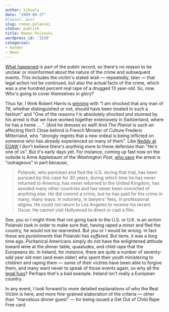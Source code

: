 ```yaml
---
author: kjhealy
date: "2009-09-27"
#layout: post
slug: roman-polanski
status: publish
title: Roman Polanski
wordpress_id: '1539'
categories:
- Gender
- News
---
```


[What happened](http://www.thesmokinggun.com/archive/polanskicover1.html) is part of the public record, so there's no reason to be unclear or misinformed about the nature of the crime and subsequent events. This includes the victim's stated wish — repeatedly, later — that legal action not be continued, but also the actual facts of the crime, which was a one hundred percent real rape of a drugged 13 year-old. So, now. Who's going to cover themselves in glory?

Thus far, I think Robert Harris is [winning](http://news.bbc.co.uk/2/hi/entertainment/8277176.stm) with "I am shocked that any man of 76, whether distinguished or not, should have been treated in such a fashion" and "One of the reasons I'm absolutely shocked and stunned by his arrest is that we have worked together extensively in Switzerland, where he has a home … ". (And he dresses so well! And *The Pianist* is such an affecting film!) Close behind is French Minister of Culture Frederic Mitterrand, who "strongly regrets that a new ordeal is being inflicted on someone who has already experienced so many of them". Like [Neddy at EOAW](http://edgeofthewest.wordpress.com/2009/09/27/roman-polanski/) I don't believe there's anything more to these defenses than "He's one of us". But it's early days yet. For instance, coming up fast now on the outside is Anne Applebaum of the *Washington Post*, [who says](http://go2.wordpress.com/?id=725X1342&site=edgeofthewest.wordpress.com&url=http://voices.washingtonpost.com/postpartisan/2009/09/the_outrageous_arrest_of_roman.html) the arrest is "outrageous" in part because,

> Polanski, who panicked and fled the U.S. during that trial, has been pursued by this case for 30 years, during which time he has never returned to America, has never returned to the United Kingdom, has avoided many other countries and has never been convicted of anything else. He did commit a crime, but he has paid for the crime in many, many ways: In notoriety, in lawyers' fees, in professional stigma. He could not return to Los Angeles to receive his recent Oscar. He cannot visit Hollywood to direct or cast a film.

See, you or I might think that not going back to the U.S. or U.K. is an *action* Polanski *took* in order to make sure that, having raped a minor and fled the country, he would not be rearrested. But you or I would be wrong. In fact these are *punishments* that Polanski has *suffered*. But *tiens*, it was a long time ago. Puritanical Americans simply do not have the enlightened attitude toward wine at the dinner table, quaaludes, and child rape that the Europeans do. In Ireland, for instance, there are quite a number of seventy-odd year old men (and even older) who spent their youth ministering to children and raping them — some of their victims have been able to forgive them, and many want never to speak of those events again, so why all the [legal fuss](http://www.childabusecommission.ie/)? Perhaps that's a bad example. Ireland isn't really a European country.

In any event, I look forward to more detailed explanations of who the Real Victim is here, and more fine-grained elaboration of the criteria — other than "marvelous dinner guest" — for being issued a Get Out of Child Rape Free card.
